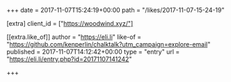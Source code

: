 +++
date = 2017-11-07T15:24:19+00:00
path = "/likes/2017-11-07-15-24-19"

[extra]
client_id = ["https://woodwind.xyz/"]

[[extra.like_of]]
author = "https://eli.li"
like-of = "https://github.com/kenperlin/chalktalk?utm_campaign=explore-email"
published = 2017-11-07T14:12:42+00:00
type = "entry"
url = "https://eli.li/entry.php?id=20171107141242"

+++

